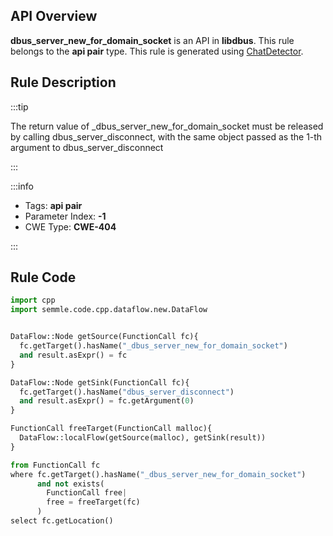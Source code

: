 ---
---


## API Overview
**dbus_server_new_for_domain_socket** is an API in **libdbus**. This rule belongs to the **api pair** type. This rule is generated using [ChatDetector](../../tools/ChatDetector).
## Rule Description

:::tip

The return value of _dbus_server_new_for_domain_socket must be released by calling dbus_server_disconnect, with the same object passed as the 1-th argument to dbus_server_disconnect

:::

:::info

- Tags: **api pair**
- Parameter Index: **-1**
- CWE Type: **CWE-404**

:::

## Rule Code
```python
import cpp
import semmle.code.cpp.dataflow.new.DataFlow


DataFlow::Node getSource(FunctionCall fc){
  fc.getTarget().hasName("_dbus_server_new_for_domain_socket")
  and result.asExpr() = fc
}

DataFlow::Node getSink(FunctionCall fc){
  fc.getTarget().hasName("dbus_server_disconnect")
  and result.asExpr() = fc.getArgument(0)
}

FunctionCall freeTarget(FunctionCall malloc){
  DataFlow::localFlow(getSource(malloc), getSink(result))
}

from FunctionCall fc
where fc.getTarget().hasName("_dbus_server_new_for_domain_socket")
      and not exists(
        FunctionCall free| 
        free = freeTarget(fc)
      )
select fc.getLocation()

```